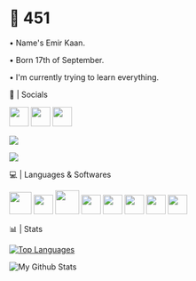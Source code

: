 <h1>🌠 451 </h1>


• Name's Emir Kaan.

• Born 17th of September.

• I'm currently trying to learn everything.


💎 | Socials

[<img src="https://image.flaticon.com/icons/png/128/174/174876.png" height=35>](https://twitter.com/M451z) [<img src="https://image.flaticon.com/icons/png/128/174/174872.png" height=35>](http://open.spotify.com/user/EmirKaan) [<img src="https://cdn2.iconfinder.com/data/icons/gaming-platforms-logo-shapes/250/steam_logo-128.png" height=35>](https://steamcommunity.com/id/451EK/) 

<a href="https://discord.com/users/453613270725558292" target="_blank"><img src="https://discord.c99.nl/widget/theme-4/453613270725558292.png"></a>

<a href="https://discord.gg/3BB8XS27Pw" target="_blank"><img src="https://discord.com/api/guilds/851375796609351730/widget.png?style=banner2" data-canonical-src="https://discord.com/api/guilds/851375796609351730/widget.png?style=banner2"></a>

💻 | Languages & Softwares

[<img src="https://img.icons8.com/color/2x/python.png" height=40>](https://www.python.org)        [<img src="http://imajans.com.tr/blog/wp-content/uploads/2015/02/html5.png" height=35>](https://www.w3schools.com/html/)             [<img src="https://upload.wikimedia.org/wikipedia/commons/thumb/d/d5/CSS3_logo_and_wordmark.svg/1200px-CSS3_logo_and_wordmark.svg.png" height=43>](https://www.w3schools.com/css/)       [<img src="https://cdn.icon-icons.com/icons2/2108/PNG/512/javascript_icon_130900.png" height=35>](https://www.javascript.com/)              [<img src="http://upload.turkcewiki.org/wikipedia/commons/thumb/9/9a/Visual_Studio_Code_1.35_icon.svg/1200px-Visual_Studio_Code_1.35_icon.svg.png" height=35>](https://code.visualstudio.com) [<img src="http://git-scm.com/images/logos/downloads/Git-Icon-1788C.png" height=35>](https://git-scm.com)              [<img src="https://upload.wikimedia.org/wikipedia/commons/thumb/0/01/FileZilla_logo.svg/1200px-FileZilla_logo.svg.png" height=35>](https://filezilla-project.org)                 [<img src="https://cdn.worldvectorlogo.com/logos/adobe-photoshop-cs6.svg" height=35>](https://www.photoshop.com/en)


📊 | Stats

[![Top Languages](https://github-readme-stats.vercel.app/api/top-langs/?username=M451z&theme=dark)](https://github.com/M451z)

<img align="left" alt="My Github Stats" src="https://github-readme-stats.vercel.app/api?username=M451z&show_icons=true&hide_border=true&theme=dark">

